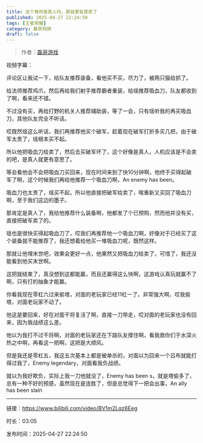 ```yaml
---
title: 这个竟然是真人吗，那就更有意思了
published: 2025-04-27 22:24:50
tags: [王者荣耀]
category: 磊哥视频
draft: false
---
```



> 作者：[磊哥游戏](https://space.bilibili.com/268941858?spm_id_from=333.788.upinfo.head.click)

视频字幕：

评论区让我试一下，给队友推荐装备，看他买不买，尽力了，被两只猫给抓了。

给法师推荐鸡爪，然后再给我们射手推荐霸者重装，给瑶推荐吸血刀，队友都收到了啊，看来还不错。

不过没有买，再给打野的机关人推荐辅助装，等了一会，只有瑶听我的再买吸血刀，其他队友完全不听话。

哎既然瑶这么听话，我们再推荐他买个破军，趁着现在破军打折多买几把，由于破军太贵了，瑶根本买不起。

所以他把吸血刀给卖了，然后去买破军坏了，这个好像是真人，人机应该是不会卖的吧，是真人就更有意思了。

等会看他会不会把吸血刀买回来，现在时间来到了快10分钟啊，他终于买得起破军了啊，这个时候我们再给他推荐一个吸血刀啊，An enemy has been。

吸血刀也太贵了，瑶买不起，所以他直接把破军给卖了，唉重新又买回了吸血刀啊，至于我们这边的墨子。

那肯定是真人了，我给他推荐什么装备啊，他都发了个已预购，然而他并没有买，直接把破军卖了的。

瑶也是很快买得起吸血刀了，哎我们再推荐他一个吸血刀啊，好像对于已经买了这个装备就不能推荐了，我还想着给他买一堆吸血刀呢，既然这样。

那就让他埋末世吧，效果会更好一点，他果然又把吸血刀给卖了，可惜了，我还没能看到他买末世啊。

这把就结束了，真没想到这都能赢，而且还赢得这么快啊，这游戏认真玩就赢不了啊，只有打的抽象才能赢。

你看我现在零杠六过来偷塔，对面的老玩家已经11杠一了，非常强大啊，哎我偷塔，对面老玩家不动了。

他这是要回来，好在对面干将复活了啊，直接一刀带走，哎对面的老玩家也没有回来，因为我战绩这么差。

他以为我打不过干将啊，对面的老玩家还在下路队友撑住啊，看我救你们于水深火热之中啊，再看这一把啊，这把是大顺风。

但是我还是零杠五，我这五次基本上都是被单杀的，对面以为回来一个吕布就能打得过我了，Enemy legendary，对面看我负战绩。

就以为我好欺负，实际上我一刀他就没了，Enemy has been s，就是塔偷多了，总有一种不好的预感，虽然现在是连胜了，但是总觉得下一把会出事，An ally has been slain

---

链接：https://www.bilibili.com/video/BV1m2Lqz6Eeg

时长：03:05

发布时间：2025-04-27 22:24:50
